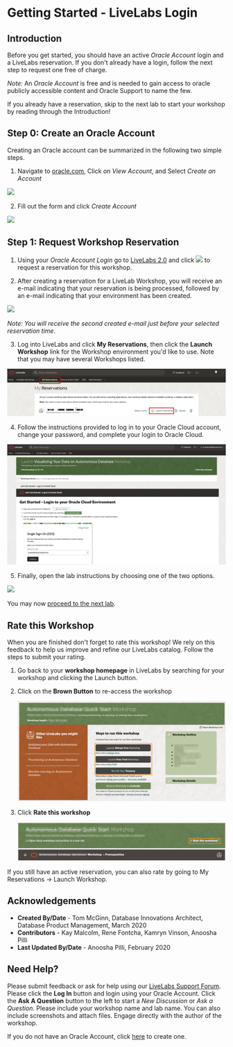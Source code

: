 # Getting Started - LiveLabs Login

## Introduction

Before you get started, you should have an active *Oracle Account* login and a LiveLabs reservation. If you don't already have a login, follow the next step to request one free of charge.

*Note:* An *Oracle Account* is free and is needed to gain access to oracle publicly accessible content and Oracle Support to name the few.

If you already have a reservation, skip to the next lab to start your workshop by reading through the Introduction!

## Step 0: **Create an Oracle Account**

Creating an Oracle account can be summarized in the following two simple steps.

1. Navigate to [oracle.com](http://www.oracle.com), Click on *View Account*, and Select *Create an Account*

  ![](images/create-account-oracle-1.png " ")

2. Fill out the form and click *Create Account*

  ![](images/create-account-oracle-2.png " ")

## Step 1: **Request Workshop Reservation**

1. Using your *Oracle Account Login* go to [LiveLabs 2.0](http://bit.ly/golivelabs) and click  ![](images/reserve.png) to request a reservation for this workshop.

2. After creating a reservation for a LiveLab Workshop, you will receive an e-mail indicating that your reservation is being processed, followed by an e-mail indicating that your environment has been created.

  ![](images/livelab-env-created-email.png " ")

  *Note: You will receive the second created e-mail just before your selected reservation time.*

3. Log into LiveLabs and click **My Reservations**, then click the **Launch Workshop** link for the Workshop environment you'd like to use. Note that you may have several Workshops listed.

  ![](images/ll-reservations.png " ")

4. Follow the instructions provided to log in to your Oracle Cloud account, change your password, and complete your login to Oracle Cloud.

  ![](images/launch-ll-workshop.png " ")

5. Finally, open the lab instructions by choosing one of the two options.

  ![](images/open-workshop.png " ")

You may now [proceed to the next lab](#next).

## **Rate this Workshop**
When you are finished don't forget to rate this workshop!  We rely on this feedback to help us improve and refine our LiveLabs catalog.  Follow the steps to submit your rating. 

1.  Go back to your **workshop homepage** in LiveLabs by searching for your workshop and clicking the Launch button.

2.  Click on the **Brown Button** to re-access the workshop  

    ![](images/workshop-homepage-2.png " ")

3.  Click **Rate this workshop**

    ![](images/rate-this-workshop.png " ")

If you still have an active reservation, you can also rate by going to My Reservations -> Launch Workshop.

## Acknowledgements

- **Created By/Date** - Tom McGinn, Database Innovations Architect, Database Product Management, March 2020
- **Contributors** - Kay Malcolm, Rene Fontcha, Kamryn Vinson, Anoosha Pilli
- **Last Updated By/Date** - Anoosha Pilli, February 2020

## Need Help?
Please submit feedback or ask for help using our [LiveLabs Support Forum](https://community.oracle.com/tech/developers/categories/livelabsdiscussions). Please click the **Log In** button and login using your Oracle Account. Click the **Ask A Question** button to the left to start a *New Discussion* or *Ask a Question*.  Please include your workshop name and lab name.  You can also include screenshots and attach files.  Engage directly with the author of the workshop.

If you do not have an Oracle Account, click [here](https://profile.oracle.com/myprofile/account/create-account.jspx) to create one.
